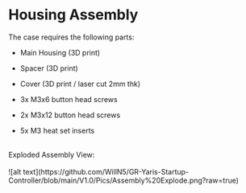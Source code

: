 # Housing Assembly
The case requires the following parts:

* Main Housing (3D print)
* Spacer (3D print)
* Cover (3D print / laser cut 2mm thk)

* 3x M3x6 button head screws
* 2x M3x12 button head screws
* 5x M3 heat set inserts

</br>
Exploded Assembly View:</br>
</br>
![alt text](https://github.com/WillN5/GR-Yaris-Startup-Controller/blob/main/V1.0/Pics/Assembly%20Explode.png?raw=true)
